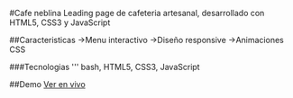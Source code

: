 #Cafe neblina 
 Leading page de cafeteria artesanal, desarrollado con HTML5, CSS3 y JavaScript 

 ##Caracteristicas 
 ->Menu interactivo
 ->Diseño responsive
 ->Animaciones CSS

 ###Tecnologias
 ''' bash, HTML5, CSS3, JavaScript

 ##Demo
 [Ver en vivo](https://jesus-vazquez.github.io/Cafe-neblina/)

